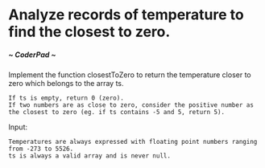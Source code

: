 # Analyze records of temperature to find the closest to zero.

##### ~ CoderPad ~

Implement the function closestToZero to return the temperature closer to zero which belongs to the array ts.

    If ts is empty, return 0 (zero).
    If two numbers are as close to zero, consider the positive number as the closest to zero (eg. if ts contains -5 and 5, return 5).

Input:

    Temperatures are always expressed with floating point numbers ranging from -273 to 5526.
    ts is always a valid array and is never null.
